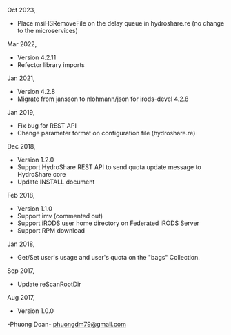 Oct 2023,

+ Place msiHSRemoveFile on the delay queue in hydroshare.re (no change to the microservices)

Mar 2022,

+ Version 4.2.11
+ Refector library imports

Jan 2021,

+ Version 4.2.8
+ Migrate from jansson to nlohmann/json for irods-devel 4.2.8

Jan 2019,

+ Fix bug for REST API
+ Change parameter format on  configuration file (hydroshare.re) 

Dec 2018,

+ Version 1.2.0
+ Support HydroShare REST API to send quota update message to HydroShare core
+ Update INSTALL document

Feb 2018,

+ Version 1.1.0
+ Support imv (commented out)
+ Support iRODS user home directory on Federated iRODS Server
+ Support RPM download

Jan 2018,

+ Get/Set user's usage and user's quota on the "bags" Collection.

Sep 2017,

+ Update reScanRootDir

Aug 2017,

+ Version 1.0.0

-Phuong Doan-
phuongdm79@gmail.com

